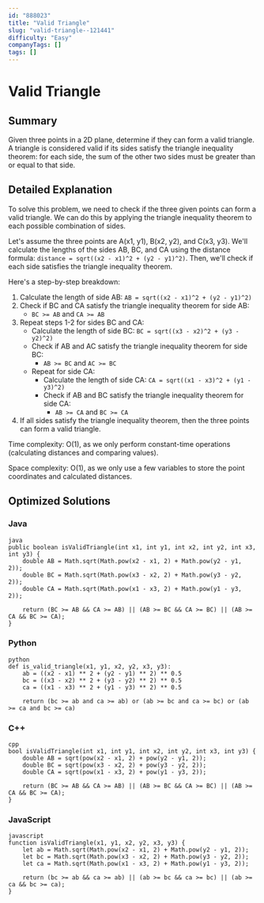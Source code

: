```yaml
---
id: "888023"
title: "Valid Triangle"
slug: "valid-triangle--121441"
difficulty: "Easy"
companyTags: []
tags: []
---
```


**Valid Triangle**
================

## Summary
Given three points in a 2D plane, determine if they can form a valid triangle. A triangle is considered valid if its sides satisfy the triangle inequality theorem: for each side, the sum of the other two sides must be greater than or equal to that side.

## Detailed Explanation
To solve this problem, we need to check if the three given points can form a valid triangle. We can do this by applying the triangle inequality theorem to each possible combination of sides.

Let's assume the three points are A(x1, y1), B(x2, y2), and C(x3, y3). We'll calculate the lengths of the sides AB, BC, and CA using the distance formula: `distance = sqrt((x2 - x1)^2 + (y2 - y1)^2)`. Then, we'll check if each side satisfies the triangle inequality theorem.

Here's a step-by-step breakdown:

1. Calculate the length of side AB: `AB = sqrt((x2 - x1)^2 + (y2 - y1)^2)`
2. Check if BC and CA satisfy the triangle inequality theorem for side AB:
	* `BC >= AB` and `CA >= AB`
3. Repeat steps 1-2 for sides BC and CA:
	* Calculate the length of side BC: `BC = sqrt((x3 - x2)^2 + (y3 - y2)^2)`
	* Check if AB and AC satisfy the triangle inequality theorem for side BC:
		+ `AB >= BC` and `AC >= BC`
	* Repeat for side CA:
		+ Calculate the length of side CA: `CA = sqrt((x1 - x3)^2 + (y1 - y3)^2)`
		+ Check if AB and BC satisfy the triangle inequality theorem for side CA:
			- `AB >= CA` and `BC >= CA`
4. If all sides satisfy the triangle inequality theorem, then the three points can form a valid triangle.

Time complexity: O(1), as we only perform constant-time operations (calculating distances and comparing values).

Space complexity: O(1), as we only use a few variables to store the point coordinates and calculated distances.

## Optimized Solutions
### Java
```
java
public boolean isValidTriangle(int x1, int y1, int x2, int y2, int x3, int y3) {
    double AB = Math.sqrt(Math.pow(x2 - x1, 2) + Math.pow(y2 - y1, 2));
    double BC = Math.sqrt(Math.pow(x3 - x2, 2) + Math.pow(y3 - y2, 2));
    double CA = Math.sqrt(Math.pow(x1 - x3, 2) + Math.pow(y1 - y3, 2));

    return (BC >= AB && CA >= AB) || (AB >= BC && CA >= BC) || (AB >= CA && BC >= CA);
}
```

### Python
```
python
def is_valid_triangle(x1, y1, x2, y2, x3, y3):
    ab = ((x2 - x1) ** 2 + (y2 - y1) ** 2) ** 0.5
    bc = ((x3 - x2) ** 2 + (y3 - y2) ** 2) ** 0.5
    ca = ((x1 - x3) ** 2 + (y1 - y3) ** 2) ** 0.5

    return (bc >= ab and ca >= ab) or (ab >= bc and ca >= bc) or (ab >= ca and bc >= ca)
```

### C++
```
cpp
bool isValidTriangle(int x1, int y1, int x2, int y2, int x3, int y3) {
    double AB = sqrt(pow(x2 - x1, 2) + pow(y2 - y1, 2));
    double BC = sqrt(pow(x3 - x2, 2) + pow(y3 - y2, 2));
    double CA = sqrt(pow(x1 - x3, 2) + pow(y1 - y3, 2));

    return (BC >= AB && CA >= AB) || (AB >= BC && CA >= BC) || (AB >= CA && BC >= CA);
}
```

### JavaScript
```
javascript
function isValidTriangle(x1, y1, x2, y2, x3, y3) {
    let ab = Math.sqrt(Math.pow(x2 - x1, 2) + Math.pow(y2 - y1, 2));
    let bc = Math.sqrt(Math.pow(x3 - x2, 2) + Math.pow(y3 - y2, 2));
    let ca = Math.sqrt(Math.pow(x1 - x3, 2) + Math.pow(y1 - y3, 2));

    return (bc >= ab && ca >= ab) || (ab >= bc && ca >= bc) || (ab >= ca && bc >= ca);
}
```
